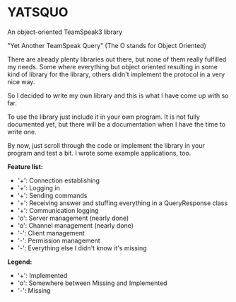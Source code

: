 YATSQUO
=======

An object-oriented TeamSpeak3 library

"Yet Another TeamSpeak Query" (The O stands for Object Oriented)

There are already plenty libraries out there, but none of them really fulfilled
my needs. Some where everything but object oriented resulting in some kind of
library for the library, others didn't implement the protocol in a very nice way.

So I decided to write my own library and this is what I have come up with so far.

To use the library just include it in your own program. It is not fully documented
yet, but there will be a documentation when I have the time to write one.

By now, just scroll through the code or implement the library in your program and
test a bit. I wrote some example applications, too.

**Feature list:**
- '+':      Connection establishing
- '+':      Logging in
- '+':      Sending commands
- '+':      Receiving answer and stuffing everything in a QueryResponse class
- '+':      Communication logging
- 'o':      Server management (nearly done)
- 'o':      Channel management (nearly done)
- '-':      Client management
- '-':      Permission management
- '-':      Everything else I didn't know it's missing


**Legend:**
- '+':      Implemented
- 'o':      Somewhere between Missing and Implemented
- '-':      Missing